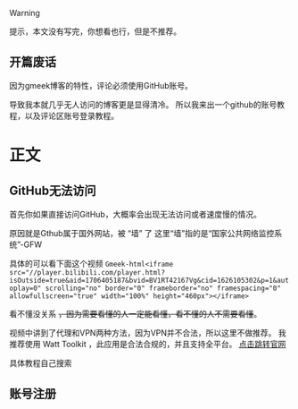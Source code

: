 > [!WARNING]
>提示，本文没有写完，你想看也行，但是不推荐。

## 开篇废话

因为gmeek博客的特性，评论必须使用GitHub账号。

导致我本就几乎无人访问的博客更是显得清冷。
所以我来出一个github的账号教程，以及评论区账号登录教程。

# 正文

## GitHub无法访问

首先你如果直接访问GitHub，大概率会出现无法访问或者速度慢的情况。

原因就是Gthub属于国外网站，被 “墙” 了
这里“墙”指的是“国家公共网络监控系统”-GFW

具体的可以看下面这个视频
`Gmeek-html<iframe src="//player.bilibili.com/player.html?isOutside=true&aid=1706405187&bvid=BV1RT42167Vg&cid=1626105302&p=1&autoplay=0" scrolling="no" border="0" frameborder="no" framespacing="0" allowfullscreen="true" width="100%" height="460px"></iframe>`

看不懂没关系 <del>，因为需要看懂的人一定能看懂，看不懂的人不需要看懂</del>。

视频中讲到了代理和VPN两种方法，因为VPN并不合法，所以这里不做推荐。
我推荐使用 Watt Toolkit ，此应用是合法合规的，并且支持全平台。
[点击跳转官网](https://steampp.net/)

具体教程自己搜索

## 账号注册



<!-- ##{"script":"<script src='https://blog.meekdai.com/Gmeek/plugins/GmeekTOC.js'></script>"}## -->